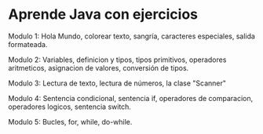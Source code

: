 # Aprende Java con ejercicios

Modulo 1:
Hola Mundo, colorear texto, sangría, caracteres especiales, salida formateada.

Modulo 2:
Variables, definicion y tipos, tipos primitivos, operadores aritmeticos, asignacion de valores, conversión de tipos.

Modulo 3:
Lectura de texto, lectura de números, la clase "Scanner"

Modulo 4:
Sentencia condicional, sentencia if, operadores de comparacion, operadores logicos, sentencia switch.

Modulo 5:
Bucles, for, while, do-while.
